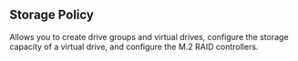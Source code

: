 ## Storage Policy
Allows you to create drive groups and virtual drives, configure the storage capacity of a virtual drive, and configure the M.2 RAID controllers. 